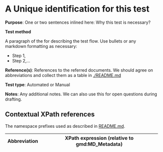 # A Unique identification for this test

**Purpose**: One or two sentences inlined here: Why this test is necessary?

**Test method**

A paragraph of the for describing the test flow. Use bullets or any markdown formatting as necessary:

* Step 1,
* Step 2,...

**Reference(s)**: References to the referred documents. We should agree on abbreviations and collect them as a table in [./README.md](README.md)

**Test type**: Automated or Manual

**Notes**: Any additional notes. We can also use this for open questions during drafting.


## Contextual XPath references

The namespace prefixes used as described in [README.md](./README.md#namespaces).

Abbreviation                                 |  XPath expression (relative to gmd:MD_Metadata)
-------------------------------------------- | -------------------------------------------------------------------------
